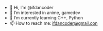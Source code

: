 - 👋 Hi, I’m @ifdancoder
- 👀 I’m interested in anime, gamedev
- 🌱 I’m currently learning C++, Python
- 📫 How to reach me: ifdancoder@gmail.con
